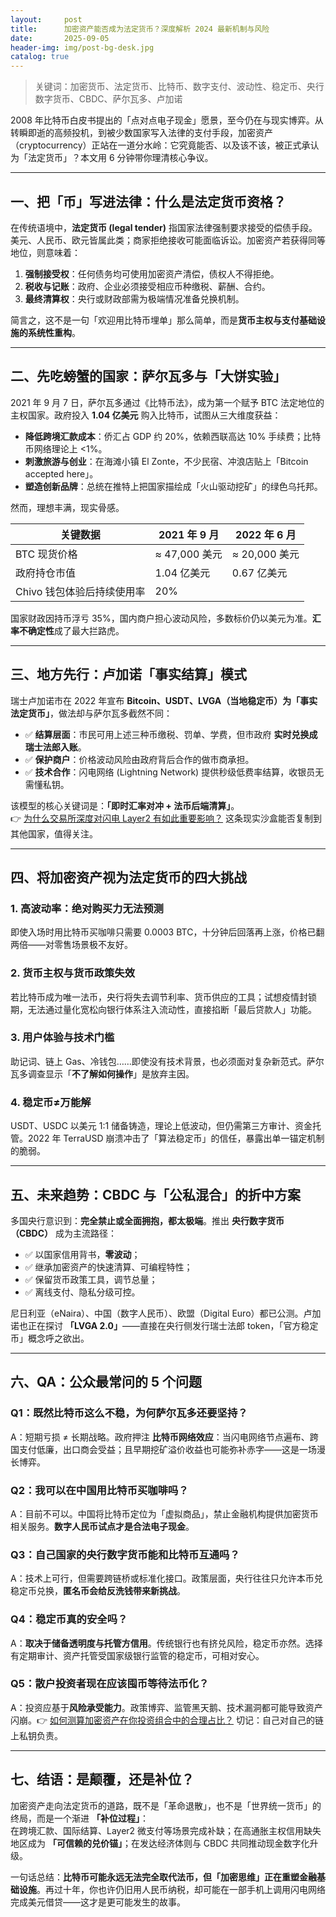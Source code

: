 ```yaml
---
layout:     post
title:      加密资产能否成为法定货币？深度解析 2024 最新机制与风险
date:       2025-09-05
header-img: img/post-bg-desk.jpg
catalog: true
---
```


> 关键词：加密货币、法定货币、比特币、数字支付、波动性、稳定币、央行数字货币、CBDC、萨尔瓦多、卢加诺

2008 年比特币白皮书提出的「点对点电子现金」愿景，至今仍在与现实博弈。从转瞬即逝的高频投机，到被少数国家写入法律的支付手段，加密资产（cryptocurrency）正站在一道分水岭：它究竟能否、以及该不该，被正式承认为「法定货币」？本文用 6 分钟带你理清核心争议。

---

## 一、把「币」写进法律：什么是法定货币资格？

在传统语境中，**法定货币 (legal tender)** 指国家法律强制要求接受的偿债手段。美元、人民币、欧元皆属此类；商家拒绝接收可能面临诉讼。加密资产若获得同等地位，则意味着：

1. **强制接受权**：任何债务均可使用加密资产清偿，债权人不得拒绝。  
2. **税收与记账**：政府、企业必须接受相应币种缴税、薪酬、合约。  
3. **最终清算权**：央行或财政部需为极端情况准备兑换机制。

简言之，这不是一句「欢迎用比特币埋单」那么简单，而是**货币主权与支付基础设施的系统性重构**。

---

## 二、先吃螃蟹的国家：萨尔瓦多与「大饼实验」

2021 年 9 月 7 日，萨尔瓦多通过《比特币法》，成为第一个赋予 BTC 法定地位的主权国家。政府投入 **1.04 亿美元** 购入比特币，试图从三大维度获益：

- **降低跨境汇款成本**：侨汇占 GDP 约 20%，依赖西联高达 10% 手续费；比特币网络理论上 <1%。  
- **刺激旅游与创业**：在海滩小镇 El Zonte，不少民宿、冲浪店贴上「Bitcoin accepted here」。  
- **塑造创新品牌**：总统在推特上把国家描绘成「火山驱动挖矿」的绿色乌托邦。

然而，理想丰满，现实骨感。

| **关键数据** | **2021 年 9 月** | **2022 年 6 月** |
|-------------|------------------|------------------|
| BTC 现货价格 | ≈ 47,000 美元 | ≈ 20,000 美元 |
| 政府持仓市值 | 1.04 亿美元 | 0.67 亿美元 |
| Chivo 钱包体验后持续使用率 | 20% |

国家财政因持币浮亏 35%，国内商户担心波动风险，多数标价仍以美元为准。**汇率不确定性**成了最大拦路虎。

---

## 三、地方先行：卢加诺「事实结算」模式

瑞士卢加诺市在 2022 年宣布 **Bitcoin、USDT、LVGA（当地稳定币）为「事实法定货币」**，做法却与萨尔瓦多截然不同：

- ✅ **结算层面**：市民可用上述三种币缴税、罚单、学费，但市政府 **实时兑换成瑞士法郎入账**。  
- ✅ **保护商户**：价格波动风险由政府背后合作的做市商承担。  
- ✅ **技术合作**：闪电网络 (Lightning Network) 提供秒级低费率结算，收银员无需懂私钥。

该模型的核心关键词是：**「即时汇率对冲 + 法币后端清算」**。  
👉 [为什么交易所深度对闪电 Layer2 有如此重要影响？](https://okxdog.com/) 这条现实沙盒能否复制到其他国家，值得关注。

---

## 四、将加密资产视为法定货币的四大挑战

### 1. 高波动率：绝对购买力无法预测

即使入场时用比特币买咖啡只需要 0.0003 BTC，十分钟后回落再上涨，价格已翻两倍——对零售场景极不友好。

### 2. 货币主权与货币政策失效

若比特币成为唯一法币，央行将失去调节利率、货币供应的工具；试想疫情封锁期，无法通过量化宽松向银行体系注入流动性，直接掐断「最后贷款人」功能。

### 3. 用户体验与技术门槛

助记词、链上 Gas、冷钱包……即使没有技术背景，也必须面对复杂新范式。萨尔瓦多调查显示「**不了解如何操作**」是放弃主因。

### 4. 稳定币≠万能解

USDT、USDC 以美元 1:1 储备铸造，理论上低波动，但仍需第三方审计、资金托管。2022 年 TerraUSD 崩溃冲击了「算法稳定币」的信任，暴露出单一锚定机制的脆弱。

---

## 五、未来趋势：CBDC 与「公私混合」的折中方案

多国央行意识到：**完全禁止或全面拥抱，都太极端**。推出 **央行数字货币（CBDC）** 成为主流路径：

- ✅ 以国家信用背书，**零波动**；
- ✅ 继承加密资产的快速清算、可编程特性；
- ✅ 保留货币政策工具，调节总量；
- ✅ 离线支付、隐私分级可控。

尼日利亚（eNaira）、中国（数字人民币）、欧盟（Digital Euro）都已公测。卢加诺也正在探讨 **「LVGA 2.0」**——直接在央行侧发行瑞士法郎 token，「官方稳定币」概念呼之欲出。

---

## 六、QA：公众最常问的 5 个问题

### Q1：既然比特币这么不稳，为何萨尔瓦多还要坚持？

A：短期亏损 ≠ 长期战略。政府押注 **比特币网络效应**：当闪电网络节点遍布、跨国支付低廉，出口商会受益；且早期挖矿溢价收益也可能弥补赤字——这是一场漫长博弈。

### Q2：我可以在中国用比特币买咖啡吗？

A：目前不可以。中国将比特币定位为「虚拟商品」，禁止金融机构提供加密货币相关服务。**数字人民币试点才是合法电子现金**。

### Q3：自己国家的央行数字货币能和比特币互通吗？

A：技术上可行，但需要跨链桥或标准化接口。政策层面，央行往往只允许本币兑稳定币兑换，**匿名币会给反洗钱带来新挑战**。

### Q4：稳定币真的安全吗？

A：**取决于储备透明度与托管方信用**。传统银行也有挤兑风险，稳定币亦然。选择有定期审计、资产托管受国家级银行监管的稳定币，可相对安心。

### Q5：散户投资者现在应该囤币等待法币化？

A：投资应基于**风险承受能力**。政策博弈、监管黑天鹅、技术漏洞都可能导致资产闪崩。👉 [如何测算加密资产在你投资组合中的合理占比？](https://okxdog.com/)   切记：自己对自己的链上私钥负责。

---

## 七、结语：是颠覆，还是补位？

加密资产走向法定货币的道路，既不是「革命退散」，也不是「世界统一货币」的终局，而是一个渐进 **「补位过程」**：  
在跨境汇款、国际结算、Layer2 微支付等场景完成补缺；在高通胀主权信用缺失地区成为 **「可信赖的兑价锚」**；在发达经济体则与 CBDC 共同推动现金数字化升级。

一句话总结：**比特币可能永远无法完全取代法币，但「加密思维」正在重塑金融基础设施**。再过十年，你也许仍旧用人民币纳税，却可能在一部手机上调用闪电网络完成美元借贷——这才是更可能发生的故事。